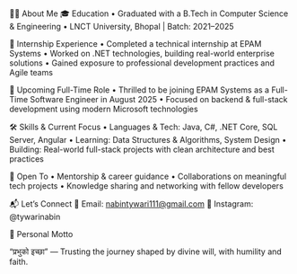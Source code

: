 👨‍🎓 About Me
🎓 Education
• Graduated with a B.Tech in Computer Science & Engineering
• LNCT University, Bhopal | Batch: 2021–2025

💼 Internship Experience
• Completed a technical internship at EPAM Systems
• Worked on .NET technologies, building real-world enterprise solutions
• Gained exposure to professional development practices and Agile teams

🚀 Upcoming Full-Time Role
• Thrilled to be joining EPAM Systems as a Full-Time Software Engineer in August 2025
• Focused on backend & full-stack development using modern Microsoft technologies

🛠️ Skills & Current Focus
• Languages & Tech: Java, C#, .NET Core, SQL Server, Angular
• Learning: Data Structures & Algorithms, System Design
• Building: Real-world full-stack projects with clean architecture and best practices

🤝 Open To
• Mentorship & career guidance
• Collaborations on meaningful tech projects
• Knowledge sharing and networking with fellow developers

📬 Let’s Connect
📧 Email: nabintywari111@gmail.com
📸 Instagram: @tywarinabin

🌱 Personal Motto

“प्रभुको इच्छा” — Trusting the journey shaped by divine will, with humility and faith.
